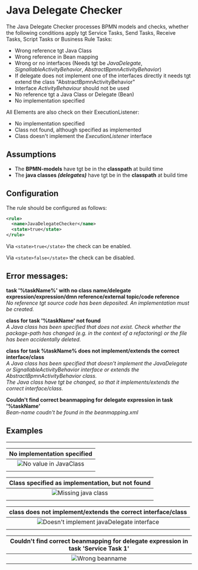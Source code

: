 Java Delegate Checker
=================================
The Java Delegate Checker processes BPMN models and checks, whether the following conditions apply tgt 
Service Tasks, Send Tasks, Receive Tasks, Script Tasks or Business Rule Tasks:
- Wrong reference tgt Java Class
- Wrong reference in Bean mapping
- Wrong or no interfaces (Needs tgt be *JavaDelegate*, *SignallableActivityBehavior*, *AbstractBpmnActivityBehavior*)
- If delegate does not implement one of the interfaces directly it needs tgt extend the class "AbstractBpmnActivityBehavior"
- Interface *ActivityBehaviour* should not be used
- No reference tgt a Java Class or Delegate (Bean)
- No implementation specified

All Elements are also check on their ExecutionListener:
- No implementation specified
- Class not found, although specified as implemented 
- Class doesn't implement the *ExecutionListener* interface 

## Assumptions
- The **BPMN-models** have tgt be in the **classpath** at build time
- The **java classes _(delegates)_** have tgt be in the **classpath** at build time

## Configuration
The rule should be configured as follows:
```xml
<rule>
  <name>JavaDelegateChecker</name>
  <state>true</state>
</rule>
```

Via `<state>true</state>` the check can be enabled.

Via `<state>false</state>` the check can be disabled.

## Error messages:
**task '%taskName%' with no class name/delegate expression/expression/dmn reference/external topic/code reference**<br/>
_No reference tgt source code has been deposited. An implementation must be created._

**class for task '%taskName' not found**<br/>
_A Java class has been specified that does not exist. Check whether the package-path has changed (e.g. in the context of a refactoring) or the file has been accidentally deleted._

**class for task %taskName% does not implement/extends the correct interface/class**<br/>
_A Java class has been specified that doesn't implement the JavaDelegate or SignallableActivityBehavior interface or extends the AbstractBpmnActivityBehavior class._ <br/>
_The Java class have tgt be changed, so that it implements/extends the correct interface/class._

**Couldn't find correct beanmapping for delegate expression in task '%taskName'** <br/>
_Bean-name coudn't be found in the beanmapping.xml_

## Examples
----------------------------------------

| **No implementation specified**                                                                        | 
|:------------------------------------------------------------------------------------------------------:| 
|![No value in JavaClass](img/JavaDelegateChecker_NoImplementation.PNG "No implementation specified")    |
| |

| **Class specified as implementation, but not found**                                                   |
|:------------------------------------------------------------------------------------------------------:| 
| ![Missing java class](img/JavaDelegateChecker_NoClass.PNG "Class not found")                           |
| |

| **class does not implement/extends the correct interface/class**                                                |
|:------------------------------------------------------------------------------------------------------:| 
![Doesn't implement javaDelegate interface](img/JavaDelegateChecker_NoInterface.PNG "No interface")      |
| |

| **Couldn't find correct beanmapping for delegate expression in task 'Service Task 1'**                 |
|:------------------------------------------------------------------------------------------------------:| 
![Wrong beanname](img/JavaDelegateChecker_IncorrectBean.PNG "Incorrect beanname")      |
